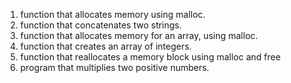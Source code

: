 1. function that allocates memory using malloc.
2. function that concatenates two strings.
3. function that allocates memory for an array, using malloc.
4. function that creates an array of integers.
5. function that reallocates a memory block using malloc and free
6. program that multiplies two positive numbers.
